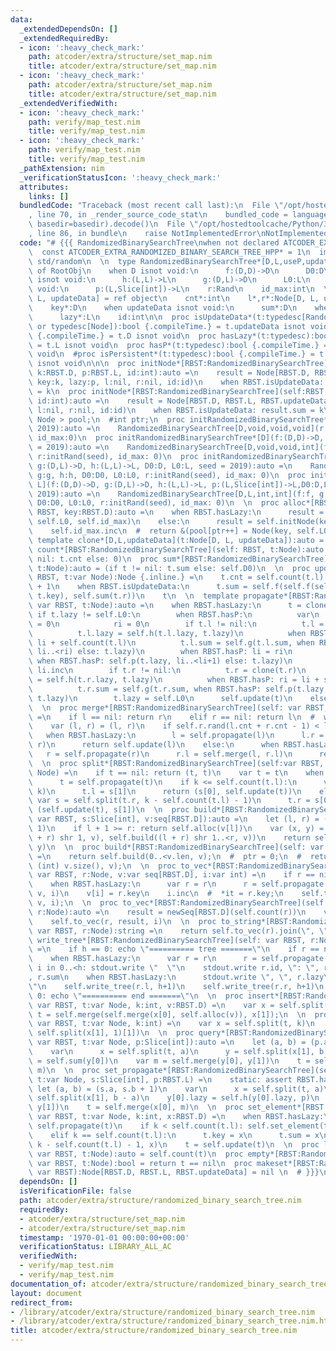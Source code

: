 ```yaml
---
data:
  _extendedDependsOn: []
  _extendedRequiredBy:
  - icon: ':heavy_check_mark:'
    path: atcoder/extra/structure/set_map.nim
    title: atcoder/extra/structure/set_map.nim
  - icon: ':heavy_check_mark:'
    path: atcoder/extra/structure/set_map.nim
    title: atcoder/extra/structure/set_map.nim
  _extendedVerifiedWith:
  - icon: ':heavy_check_mark:'
    path: verify/map_test.nim
    title: verify/map_test.nim
  - icon: ':heavy_check_mark:'
    path: verify/map_test.nim
    title: verify/map_test.nim
  _pathExtension: nim
  _verificationStatusIcon: ':heavy_check_mark:'
  attributes:
    links: []
  bundledCode: "Traceback (most recent call last):\n  File \"/opt/hostedtoolcache/Python/3.8.5/x64/lib/python3.8/site-packages/onlinejudge_verify/documentation/build.py\"\
    , line 70, in _render_source_code_stat\n    bundled_code = language.bundle(stat.path,\
    \ basedir=basedir).decode()\n  File \"/opt/hostedtoolcache/Python/3.8.5/x64/lib/python3.8/site-packages/onlinejudge_verify/languages/nim.py\"\
    , line 86, in bundle\n    raise NotImplementedError\nNotImplementedError\n"
  code: "# {{{ RandomizedBinarySearchTree\nwhen not declared ATCODER_EXTRA_RANDOMIZED_BINARY_SEARCH_TREE_HPP:\n\
    \  const ATCODER_EXTRA_RANDOMIZED_BINARY_SEARCH_TREE_HPP* = 1\n  import std/sugar,\
    \ std/random\n  \n  type RandomizedBinarySearchTree*[D,L,useP,updateData] = object\
    \ of RootObj\n    when D isnot void:\n      f:(D,D)->D\n      D0:D\n    when L\
    \ isnot void:\n      h:(L,L)->L\n      g:(D,L)->D\n      L0:L\n    when useP isnot\
    \ void:\n      p:(L,Slice[int])->L\n    r:Rand\n    id_max:int\n  \n  type Node*[D,\
    \ L, updateData] = ref object\n    cnt*:int\n    l*,r*:Node[D, L, updateData]\n\
    \    key*:D\n    when updateData isnot void:\n      sum*:D\n    when L isnot void:\n\
    \      lazy*:L\n    id:int\n\n  proc isUpdateData*(t:typedesc[RandomizedBinarySearchTree]\
    \ or typedesc[Node]):bool {.compileTime.} = t.updateData isnot void\n  #proc hasData*(t:typedesc):bool\
    \ {.compileTime.} = t.D isnot void\n  proc hasLazy*(t:typedesc):bool {.compileTime.}\
    \ = t.L isnot void\n  proc hasP*(t:typedesc):bool {.compileTime.} = t.useP isnot\
    \ void\n  #proc isPersistent*(t:typedesc):bool {.compileTime.} = t.Persistent\
    \ isnot void\n\n\n  proc initNode*[RBST:RandomizedBinarySearchTree](self:RBST,\
    \ k:RBST.D, p:RBST.L, id:int):auto =\n    result = Node[RBST.D, RBST.L, RBST.updateData](cnt:1,\
    \ key:k, lazy:p, l:nil, r:nil, id:id)\n    when RBST.isUpdateData: result.sum\
    \ = k\n  proc initNode*[RBST:RandomizedBinarySearchTree](self:RBST, k:RBST.D,\
    \ id:int):auto =\n    result = Node[RBST.D, RBST.L, RBST.updateData](cnt:1, key:k,\
    \ l:nil, r:nil, id:id)\n    when RBST.isUpdateData: result.sum = k\n  \n  #vector<\
    \ Node > pool;\n  #int ptr;\n  proc initRandomizedBinarySearchTree*[D](seed =\
    \ 2019):auto =\n    RandomizedBinarySearchTree[D,void,void,void](r:initRand(seed),\
    \ id_max:0)\n  proc initRandomizedBinarySearchTree*[D](f:(D,D)->D, D0:D, seed\
    \ = 2019):auto =\n    RandomizedBinarySearchTree[D,void,void,int](f:f, D0:D0,\
    \ r:initRand(seed), id_max: 0)\n  proc initRandomizedBinarySearchTree*[D,L](f:(D,D)->D,\
    \ g:(D,L)->D, h:(L,L)->L, D0:D, L0:L, seed = 2019):auto =\n    RandomizedBinarySearchTree[D,L,void,int](f:f,\
    \ g:g, h:h, D0:D0, L0:L0, r:initRand(seed), id_max: 0)\n  proc initRandomizedBinarySearchTree*[D,\
    \ L](f:(D,D)->D, g:(D,L)->D, h:(L,L)->L, p:(L,Slice[int])->L,D0:D,L0:L,seed =\
    \ 2019):auto =\n    RandomizedBinarySearchTree[D,L,int,int](f:f, g:g, h:h, p:p,\
    \ D0:D0, L0:L0, r:initRand(seed), id_max: 0)\n  \n  proc alloc*[RBST](self: var\
    \ RBST, key:RBST.D):auto =\n    when RBST.hasLazy:\n      result = self.initNode(key,\
    \ self.L0, self.id_max)\n    else:\n      result = self.initNode(key, self.id_max)\n\
    \    self.id_max.inc\n  #  return &(pool[ptr++] = Node(key, self.L0));\n  \n \
    \ template clone*[D,L,updateData](t:Node[D, L, updateData]):auto = t\n  \n  proc\
    \ count*[RBST:RandomizedBinarySearchTree](self: RBST, t:Node):auto = (if t !=\
    \ nil: t.cnt else: 0)\n  proc sum*[RBST:RandomizedBinarySearchTree](self: RBST,\
    \ t:Node):auto = (if t != nil: t.sum else: self.D0)\n  \n  proc update*[RBST:RandomizedBinarySearchTree](self:\
    \ RBST, t:var Node):Node {.inline.} =\n    t.cnt = self.count(t.l) + self.count(t.r)\
    \ + 1\n    when RBST.isUpdateData:\n      t.sum = self.f(self.f(self.sum(t.l),\
    \ t.key), self.sum(t.r))\n    t\n  \n  template propagate*[RBST:RandomizedBinarySearchTree](self:\
    \ var RBST, t:Node):auto =\n    when RBST.hasLazy:\n      t = clone(t)\n     \
    \ if t.lazy != self.L0:\n        when RBST.hasP:\n          var\n            li\
    \ = 0\n            ri = 0\n        if t.l != nil:\n          t.l = clone(t.l)\n\
    \          t.l.lazy = self.h(t.l.lazy, t.lazy)\n          when RBST.hasP: ri =\
    \ li + self.count(t.l)\n          t.l.sum = self.g(t.l.sum, when RBST.hasP: self.p(t.lazy,\
    \ li..<ri) else: t.lazy)\n        when RBST.hasP: li = ri\n        t.key = self.g(t.key,\
    \ when RBST.hasP: self.p(t.lazy, li..<li+1) else: t.lazy)\n        when RBST.hasP:\
    \ li.inc\n        if t.r != nil:\n          t.r = clone(t.r)\n          t.r.lazy\
    \ = self.h(t.r.lazy, t.lazy)\n          when RBST.hasP: ri = li + self.count(t.r)\n\
    \          t.r.sum = self.g(t.r.sum, when RBST.hasP: self.p(t.lazy, li..<ri) else:\
    \ t.lazy)\n        t.lazy = self.L0\n      self.update(t)\n    else:\n      t\n\
    \  \n  proc merge*[RBST:RandomizedBinarySearchTree](self: var RBST, l, r:Node):auto\
    \ =\n    if l == nil: return r\n    elif r == nil: return l\n  #  when RBST.hasLazy:\n\
    \    var (l, r) = (l, r)\n    if self.r.rand(l.cnt + r.cnt - 1) < l.cnt:\n   \
    \   when RBST.hasLazy:\n        l = self.propagate(l)\n      l.r = self.merge(l.r,\
    \ r)\n      return self.update(l)\n    else:\n      when RBST.hasLazy:\n     \
    \   r = self.propagate(r)\n      r.l = self.merge(l, r.l)\n      return self.update(r)\n\
    \  \n  proc split*[RBST:RandomizedBinarySearchTree](self:var RBST, t:Node, k:int):(Node,\
    \ Node) =\n    if t == nil: return (t, t)\n    var t = t\n    when RBST.hasLazy:\n\
    \      t = self.propagate(t)\n    if k <= self.count(t.l):\n      var s = self.split(t.l,\
    \ k)\n      t.l = s[1]\n      return (s[0], self.update(t))\n    else:\n     \
    \ var s = self.split(t.r, k - self.count(t.l) - 1)\n      t.r = s[0]\n      return\
    \ (self.update(t), s[1])\n  \n  proc build*[RBST:RandomizedBinarySearchTree](self:\
    \ var RBST, s:Slice[int], v:seq[RBST.D]):auto =\n    let (l, r) = (s.a, s.b +\
    \ 1)\n    if l + 1 >= r: return self.alloc(v[l])\n    var (x, y) = (self.build(l..<(l\
    \ + r) shr 1, v), self.build((l + r) shr 1..<r, v))\n    return self.merge(x,\
    \ y)\n  \n  proc build*[RBST:RandomizedBinarySearchTree](self: var RBST, v:seq[RBST.D]):auto\
    \ =\n    return self.build(0..<v.len, v);\n  #  ptr = 0;\n  #  return build(0,\
    \ (int) v.size(), v);\n  \n  proc to_vec*[RBST:RandomizedBinarySearchTree](self:\
    \ var RBST, r:Node, v:var seq[RBST.D], i:var int) =\n    if r == nil: return\n\
    \    when RBST.hasLazy:\n      var r = r\n      r = self.propagate(r)\n    self.to_vec(r.l,\
    \ v, i)\n    v[i] = r.key\n    i.inc\n  #  *it = r.key;\n    self.to_vec(r.r,\
    \ v, i);\n  \n  proc to_vec*[RBST:RandomizedBinarySearchTree](self: var RBST,\
    \ r:Node):auto =\n    result = newSeq[RBST.D](self.count(r))\n    var i = 0\n\
    \    self.to_vec(r, result, i)\n  \n  proc to_string*[RBST:RandomizedBinarySearchTree](self:\
    \ var RBST, r:Node):string =\n    return self.to_vec(r).join(\", \")\n  \n  proc\
    \ write_tree*[RBST:RandomizedBinarySearchTree](self: var RBST, r:Node, h = 0)\
    \ =\n    if h == 0: echo \"========== tree =======\"\n    if r == nil: return\n\
    \    when RBST.hasLazy:\n      var r = r\n      r = self.propagate(r)\n    for\
    \ i in 0..<h: stdout.write \"  \"\n    stdout.write r.id, \": \", r.key, \", \"\
    , r.sum\n    when RBST.hasLazy:\n      stdout.write \", \", r.lazy\n    echo \"\
    \"\n    self.write_tree(r.l, h+1)\n    self.write_tree(r.r, h+1)\n    if h ==\
    \ 0: echo \"========== end =======\"\n  \n  proc insert*[RBST:RandomizedBinarySearchTree](self:\
    \ var RBST, t:var Node, k:int, v:RBST.D) =\n    var x = self.split(t, k)\n   \
    \ t = self.merge(self.merge(x[0], self.alloc(v)), x[1]);\n  \n  proc erase*[RBST:RandomizedBinarySearchTree](self:\
    \ var RBST, t:var Node, k:int) =\n    var x = self.split(t, k)\n    t = self.merge(x[0],\
    \ self.split(x[1], 1)[1])\n  \n  proc query*[RBST:RandomizedBinarySearchTree](self:\
    \ var RBST, t:var Node, p:Slice[int]):auto =\n    let (a, b) = (p.a, p.b + 1)\n\
    \    var\n      x = self.split(t, a)\n      y = self.split(x[1], b - a)\n    result\
    \ = self.sum(y[0])\n    var m = self.merge(y[0], y[1])\n    t = self.merge(x[0],\
    \ m)\n  \n  proc set_propagate*[RBST:RandomizedBinarySearchTree](self:var RBST,\
    \ t:var Node, s:Slice[int], p:RBST.L) =\n    static: assert RBST.hasLazy\n   \
    \ let (a, b) = (s.a, s.b + 1)\n    var\n      x = self.split(t, a)\n      y =\
    \ self.split(x[1], b - a)\n    y[0].lazy = self.h(y[0].lazy, p)\n    var m = self.merge(self.propagate(y[0]),\
    \ y[1])\n    t = self.merge(x[0], m)\n  \n  proc set_element*[RBST:RandomizedBinarySearchTree](self:\
    \ var RBST, t:var Node, k:int, x:RBST.D) =\n    when RBST.hasLazy:\n      t =\
    \ self.propagate(t)\n    if k < self.count(t.l): self.set_element(t.l, k, x)\n\
    \    elif k == self.count(t.l):\n      t.key = x\n      t.sum = x\n    else: self.set_element(t.r,\
    \ k - self.count(t.l) - 1, x)\n    t = self.update(t)\n  \n  proc len*[RBST:RandomizedBinarySearchTree](self:\
    \ var RBST, t:Node):auto = self.count(t)\n  proc empty*[RBST:RandomizedBinarySearchTree](self:\
    \ var RBST, t:Node):bool = return t == nil\n  proc makeset*[RBST:RandomizedBinarySearchTree](self:\
    \ var RBST):Node[RBST.D, RBST.L, RBST.updateData] = nil \n  # }}}\n"
  dependsOn: []
  isVerificationFile: false
  path: atcoder/extra/structure/randomized_binary_search_tree.nim
  requiredBy:
  - atcoder/extra/structure/set_map.nim
  - atcoder/extra/structure/set_map.nim
  timestamp: '1970-01-01 00:00:00+00:00'
  verificationStatus: LIBRARY_ALL_AC
  verifiedWith:
  - verify/map_test.nim
  - verify/map_test.nim
documentation_of: atcoder/extra/structure/randomized_binary_search_tree.nim
layout: document
redirect_from:
- /library/atcoder/extra/structure/randomized_binary_search_tree.nim
- /library/atcoder/extra/structure/randomized_binary_search_tree.nim.html
title: atcoder/extra/structure/randomized_binary_search_tree.nim
---
```

